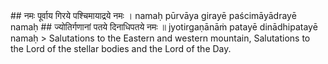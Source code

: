 <section>
<section data-markdown>
## नमः पूर्वाय गिरये पश्चिमायाद्रये नमः ।
namaḥ pūrvāya girayē paścimāyādrayē namaḥ
## ज्योतिर्गणानां पतये दिनाधिपतये नमः ॥
jyotirgaṇānāṁ patayē dinādhipatayē namaḥ
<!--
</section>
<section data-markdown>
> Salutations to the Lord of eastern mountain (sunrise) Lord of western mountain (sunset). Salutations to the Lord of the stellar bodies and to the Lord of day.
</section>
<section data-markdown>
-->
> Salutations to the Eastern and western mountain, Salutations to the Lord of the stellar bodies and the Lord of the Day.
</section>
</section>
